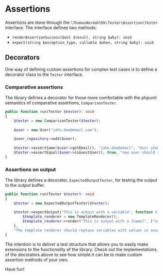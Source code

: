 Assertions
==========
Assertions are done through the `\ThomasNordahlDk\Tester\Assertion\Tester` interface. The interface
defines two methods:
* `renderAssertionSuccess(bool $result, string $why): void`
* `expect(string $exception_type, callable $when, string $why): void`

## Decorators
One way of defining custom assertions for complex test cases is to define a decorator
class to the `Tester` interface.

### Comparative assertions
The library defines a decorator for those more comfortable with the phpunit semantics of
comparative assertions, `ComparisonTester`.

```php
public function run(Tester $tester): void
{
    $tester = new ComparisonTester($tester);
    
    $user = new User("john.doe@email.com");
    
    $user_repository->add($user);
    
    $tester->assertSame($user->getEmail(), "john.doe@email", "User should return assigned email");
    $tester->assertEqual($user->isGuestUser(), true, "new user should return thruthy for isGuestUser()");
}
```

### Assertions on output
The library defines a decorator, `ExpectedOutputTester`, for testing the output to the output buffer.

```php
public function run(Tester $tester): void
{
    $tester = new ExpectedOutputTester($tester);
    
    $tester->expectOutput("This is output with a variable", function () {
        $template_renderer = new TemplateRenderer();
        $template_renderer->render("This is output with a [name]", ["name" => "variable"]);
    }, 
    "The template renderer should replace variables with values in associative array");
}
```

The intention is to deliver a test structure that allows you to easily make extensions to the
functionality of the library. Check out the implementations of the decorators above to see
how simple it can be to make custom assertion methods of your own.

Have fun!